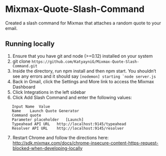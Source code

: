 # Mixmax-Quote-Slash-Command
Created a slash command for Mixmax that attaches a random quote to your email.

## Running locally

1. Ensure that you have git and node (>=0.12) installed on your system
2. git clone ```https://github.com/KatyayniG/Mixmax-Quote-Slash-Command.git```
3. Inside the directory, run npm install and then npm start. You shouldn’t see any errors and it should say ```[nodemon] starting `node server.js```
4. Back in Gmail, click the Settings and More link to access the Mixmax Dashboard
5. Click Integrations in the left sidebar
6. Click Add Slash Command and enter the following values:
 ```
	Input Name	Value
	Name	Launch Quote Generator
	Command	quote
	Parameter placeholder	[Launch]
	Typeahead API URL	http://localhost:9145/typeahead
	Resolver API URL	http://localhost:9145/resolver 
```
7. Restart Chrome and follow the directions here: http://sdk.mixmax.com/docs/chrome-insecure-content-https-request-blocked-when-developing-locally

